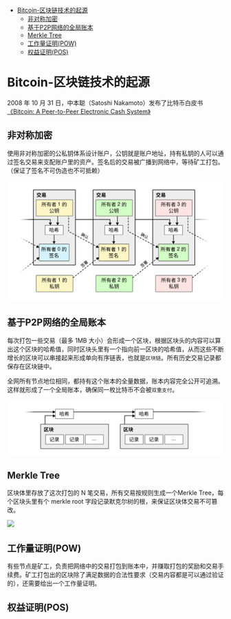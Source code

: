 
- [Bitcoin-区块链技术的起源](#bitcoin-区块链技术的起源)
  - [非对称加密](#非对称加密)
  - [基于P2P网络的全局账本](#基于p2p网络的全局账本)
  - [Merkle Tree](#merkle-tree)
  - [工作量证明(POW)](#工作量证明pow)
  - [权益证明(POS)](#权益证明pos)


# Bitcoin-区块链技术的起源
2008 年 10 月 31 日，中本聪（Satoshi Nakamoto）发布了比特币白皮书[《Bitcoin: A Peer-to-Peer Electronic Cash System》](https://bitcoin.org/bitcoin.pdf)

## 非对称加密
使用非对称加密的公私钥体系设计账户，公钥就是账户地址，持有私钥的人可以通过签名交易来支配账户里的资产。签名后的交易被广播到网络中，等待矿工打包。（保证了签名不可伪造也不可抵赖）

<img src="bc01.svg" width="600" />

## 基于P2P网络的全局账本
每次打包一些交易（最多 1MB 大小）会形成一个区块，根据区块头的内容可以算出这个区块的哈希值，同时区块头里有一个指向前一区块的哈希值，从而这些不断增长的区块可以串接起来形成单向有序链表，也就是`区块链`。所有历史交易记录都保存在区块链中。

全网所有节点地位相同，都持有这个账本的全量数据，账本内容完全公开可追溯。这样就形成了一个全局账本，确保同一枚比特币不会被`双重支付`。

<img src="bc02.svg" width="600" />

## Merkle Tree
区块体里存放了这次打包的 N 笔交易，所有交易按规则生成一个Merkle Tree，每个区块头里有个 merkle root 字段记录默克尔树的根，来保证区块体交易不可篡改。

<img src="bbc03.jpeg" width="600" />


## 工作量证明(POW)
有些节点是矿工，负责把网络中的交易打包到账本中，并赚取打包的奖励和交易手续费。矿工打包出的区块除了满足数据的合法性要求（交易内容都是可以通过验证的），还需要给出一个工作量证明。



## 权益证明(POS)











